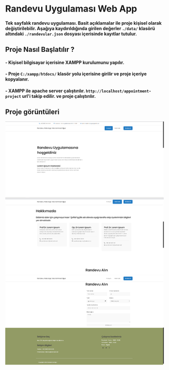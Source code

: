 # Randevu Uygulaması Web App 

#### Tek sayfalık randevu uygulaması. Basit açıklamalar ile proje kişisel olarak değiştirilebilir. Aşağıya kaydırıldığında girilen değerler ``./data/`` klasörü altındaki  ``./randevular.json`` dosyası içerisinde kayıtlar tutulur.


## Proje Nasıl Başlatılır ? 

#### - Kişisel bilgisayar içerisine XAMPP kurulumunu yapılır. 

#### - Proje ``C:/xampp/htdocs/`` klasör yolu içerisine girilir ve proje içeriye kopyalanır.

#### - XAMPP ile apache server çalıştırılır. ``http://localhost/appointment-project`` url'i takip edilir. ve proje çalıştırılır. 

## Proje görüntüleri 


![alt text](assets/imgs/image2.png)
![alt text](assets/imgs/image3.png)
![alt text](assets/imgs/image.png)